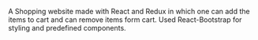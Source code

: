 A Shopping website made with React and Redux in which one can add the items to cart and can remove items form cart.
Used React-Bootstrap for styling and predefined components. 
